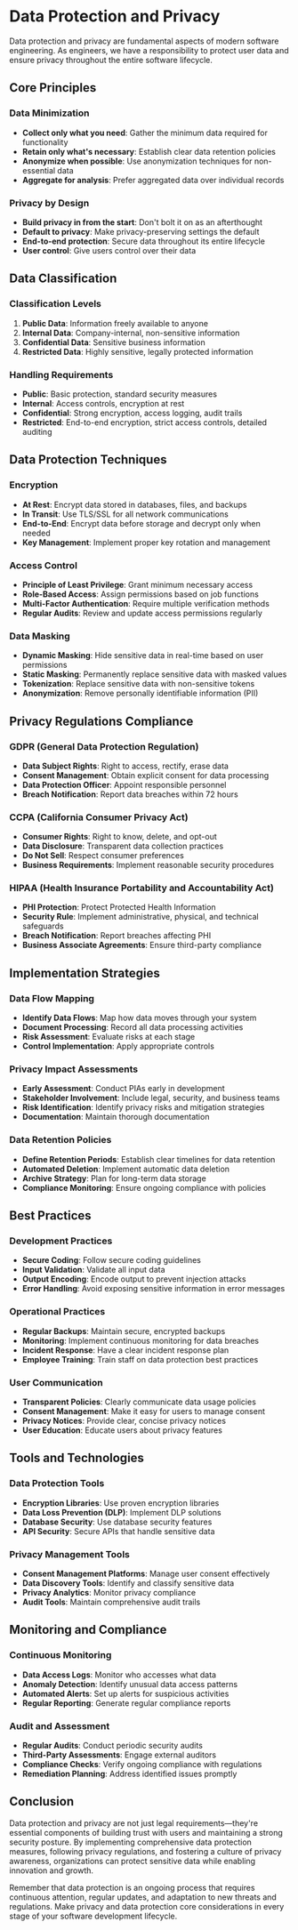 # Data Protection and Privacy

Data protection and privacy are fundamental aspects of modern software engineering. As engineers, we have a responsibility to protect user data and ensure privacy throughout the entire software lifecycle.

## Core Principles

### Data Minimization
- **Collect only what you need**: Gather the minimum data required for functionality
- **Retain only what's necessary**: Establish clear data retention policies
- **Anonymize when possible**: Use anonymization techniques for non-essential data
- **Aggregate for analysis**: Prefer aggregated data over individual records

### Privacy by Design
- **Build privacy in from the start**: Don't bolt it on as an afterthought
- **Default to privacy**: Make privacy-preserving settings the default
- **End-to-end protection**: Secure data throughout its entire lifecycle
- **User control**: Give users control over their data

## Data Classification

### Classification Levels
1. **Public Data**: Information freely available to anyone
2. **Internal Data**: Company-internal, non-sensitive information
3. **Confidential Data**: Sensitive business information
4. **Restricted Data**: Highly sensitive, legally protected information

### Handling Requirements
- **Public**: Basic protection, standard security measures
- **Internal**: Access controls, encryption at rest
- **Confidential**: Strong encryption, access logging, audit trails
- **Restricted**: End-to-end encryption, strict access controls, detailed auditing

## Data Protection Techniques

### Encryption
- **At Rest**: Encrypt data stored in databases, files, and backups
- **In Transit**: Use TLS/SSL for all network communications
- **End-to-End**: Encrypt data before storage and decrypt only when needed
- **Key Management**: Implement proper key rotation and management

### Access Control
- **Principle of Least Privilege**: Grant minimum necessary access
- **Role-Based Access**: Assign permissions based on job functions
- **Multi-Factor Authentication**: Require multiple verification methods
- **Regular Audits**: Review and update access permissions regularly

### Data Masking
- **Dynamic Masking**: Hide sensitive data in real-time based on user permissions
- **Static Masking**: Permanently replace sensitive data with masked values
- **Tokenization**: Replace sensitive data with non-sensitive tokens
- **Anonymization**: Remove personally identifiable information (PII)

## Privacy Regulations Compliance

### GDPR (General Data Protection Regulation)
- **Data Subject Rights**: Right to access, rectify, erase data
- **Consent Management**: Obtain explicit consent for data processing
- **Data Protection Officer**: Appoint responsible personnel
- **Breach Notification**: Report data breaches within 72 hours

### CCPA (California Consumer Privacy Act)
- **Consumer Rights**: Right to know, delete, and opt-out
- **Data Disclosure**: Transparent data collection practices
- **Do Not Sell**: Respect consumer preferences
- **Business Requirements**: Implement reasonable security procedures

### HIPAA (Health Insurance Portability and Accountability Act)
- **PHI Protection**: Protect Protected Health Information
- **Security Rule**: Implement administrative, physical, and technical safeguards
- **Breach Notification**: Report breaches affecting PHI
- **Business Associate Agreements**: Ensure third-party compliance

## Implementation Strategies

### Data Flow Mapping
- **Identify Data Flows**: Map how data moves through your system
- **Document Processing**: Record all data processing activities
- **Risk Assessment**: Evaluate risks at each stage
- **Control Implementation**: Apply appropriate controls

### Privacy Impact Assessments
- **Early Assessment**: Conduct PIAs early in development
- **Stakeholder Involvement**: Include legal, security, and business teams
- **Risk Identification**: Identify privacy risks and mitigation strategies
- **Documentation**: Maintain thorough documentation

### Data Retention Policies
- **Define Retention Periods**: Establish clear timelines for data retention
- **Automated Deletion**: Implement automatic data deletion
- **Archive Strategy**: Plan for long-term data storage
- **Compliance Monitoring**: Ensure ongoing compliance with policies

## Best Practices

### Development Practices
- **Secure Coding**: Follow secure coding guidelines
- **Input Validation**: Validate all input data
- **Output Encoding**: Encode output to prevent injection attacks
- **Error Handling**: Avoid exposing sensitive information in error messages

### Operational Practices
- **Regular Backups**: Maintain secure, encrypted backups
- **Monitoring**: Implement continuous monitoring for data breaches
- **Incident Response**: Have a clear incident response plan
- **Employee Training**: Train staff on data protection best practices

### User Communication
- **Transparent Policies**: Clearly communicate data usage policies
- **Consent Management**: Make it easy for users to manage consent
- **Privacy Notices**: Provide clear, concise privacy notices
- **User Education**: Educate users about privacy features

## Tools and Technologies

### Data Protection Tools
- **Encryption Libraries**: Use proven encryption libraries
- **Data Loss Prevention (DLP)**: Implement DLP solutions
- **Database Security**: Use database security features
- **API Security**: Secure APIs that handle sensitive data

### Privacy Management Tools
- **Consent Management Platforms**: Manage user consent effectively
- **Data Discovery Tools**: Identify and classify sensitive data
- **Privacy Analytics**: Monitor privacy compliance
- **Audit Tools**: Maintain comprehensive audit trails

## Monitoring and Compliance

### Continuous Monitoring
- **Data Access Logs**: Monitor who accesses what data
- **Anomaly Detection**: Identify unusual data access patterns
- **Automated Alerts**: Set up alerts for suspicious activities
- **Regular Reporting**: Generate regular compliance reports

### Audit and Assessment
- **Regular Audits**: Conduct periodic security audits
- **Third-Party Assessments**: Engage external auditors
- **Compliance Checks**: Verify ongoing compliance with regulations
- **Remediation Planning**: Address identified issues promptly

## Conclusion

Data protection and privacy are not just legal requirements—they're essential components of building trust with users and maintaining a strong security posture. By implementing comprehensive data protection measures, following privacy regulations, and fostering a culture of privacy awareness, organizations can protect sensitive data while enabling innovation and growth.

Remember that data protection is an ongoing process that requires continuous attention, regular updates, and adaptation to new threats and regulations. Make privacy and data protection core considerations in every stage of your software development lifecycle.
